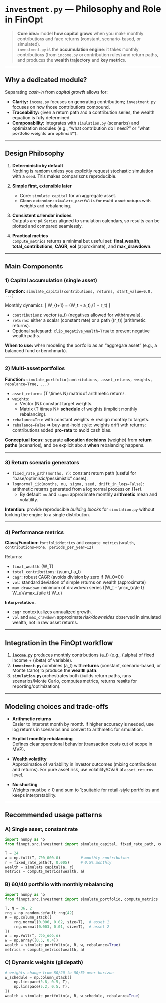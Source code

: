 # `investment.py` — Philosophy and Role in FinOpt

> **Core idea:** model **how capital grows** when you make monthly contributions and face returns (constant, scenario-based, or simulated).  
> `investment.py` is the **accumulation engine**: it takes monthly contributions (from `income.py` or contribution rules) and return paths, and produces the **wealth trajectory** and **key metrics**.

---

## Why a dedicated module?

Separating *cash-in* from *capital growth* allows for:
- **Clarity:** `income.py` focuses on generating contributions; `investment.py` focuses on how those contributions compound.
- **Traceability:** given a return path and a contribution series, the wealth equation is fully determined.
- **Composability:** integrates with `simulation.py` (scenarios) and optimization modules (e.g., “what contribution do I need?” or “what portfolio weights are optimal?”).

---

## Design Philosophy

1. **Deterministic by default**  
   Nothing is random unless you explicitly request stochastic simulation with a `seed`. This makes comparisons reproducible.

2. **Simple first, extensible later**  
   - Core: `simulate_capital` for an aggregate asset.  
   - Clean extension: `simulate_portfolio` for multi-asset setups with weights and rebalancing.

3. **Consistent calendar indices**  
   Outputs are `pd.Series` aligned to simulation calendars, so results can be plotted and compared seamlessly.

4. **Practical metrics**  
   `compute_metrics` returns a minimal but useful set: **final_wealth**, **total_contributions**, **CAGR**, **vol** (approximate), and **max_drawdown**.

---

## Main Components

### 1) Capital accumulation (single asset)
**Function:** `simulate_capital(contributions, returns, start_value=0.0, ...)`

Monthly dynamics:
\[
W_{t+1} = (W_t + a_t)\,(1 + r_t)
\]
- `contributions`: vector \(a_t\) (negatives allowed for withdrawals).
- `returns`: either a scalar (constant rate) or a path \((r_t)\) (arithmetic returns).
- Optional safeguard: `clip_negative_wealth=True` to prevent negative wealth paths.

**When to use:** when modeling the portfolio as an “aggregate asset” (e.g., a balanced fund or benchmark).

---

### 2) Multi-asset portfolios
**Function:** `simulate_portfolio(contributions, asset_returns, weights, rebalance=True, ...)`

- `asset_returns`: \(T \times N\) matrix of arithmetic returns.
- `weights`:
  - Vector \(N\): constant target weights.  
  - Matrix \(T \times N\): **schedule** of weights (implicit monthly rebalancing).
- `rebalance=True` with constant weights ⇒ realign monthly to targets.  
- `rebalance=False` ⇒ buy-and-hold style: weights drift with returns; contributions added **pro-rata** to avoid cash bias.

**Conceptual focus:** separate **allocation decisions** (weights) from **return paths** (scenarios), and be explicit about **when** rebalancing happens.

---

### 3) Return scenario generators
- `fixed_rate_path(months, r)`: constant return path (useful for “base/optimistic/pessimistic” cases).
- `lognormal_iid(months, mu, sigma, seed, drift_in_logs=False)`: arithmetic returns generated from a lognormal process on \(1+r\).  
  - By default, `mu` and `sigma` approximate monthly **arithmetic** mean and volatility.

**Intention:** provide reproducible *building blocks* for `simulation.py` without locking the engine to a single distribution.

---

### 4) Performance metrics
**Class/Function:** `PortfolioMetrics` and `compute_metrics(wealth, contributions=None, periods_per_year=12)`

Returns:
- `final_wealth`: \(W_T\)  
- `total_contributions`: \(\sum_t a_t\)  
- `cagr`: robust CAGR (avoids division by zero if \(W_0=0\))  
- `vol`: standard deviation of simple returns on wealth (approximate)  
- `max_drawdown`: minimum of drawdown series \((W_t - \max_{u\le t} W_u)/\max_{u\le t} W_u\)

**Interpretation:**  
- `cagr` contextualizes annualized growth.  
- `vol` and `max_drawdown` approximate *risk/downsides* observed in simulated wealth, not in raw asset returns.

---

## Integration in the FinOpt workflow

1. **`income.py`** produces monthly contributions \(a_t\) (e.g., \(\alpha\) of fixed income + \(\beta\) of variable).  
2. **`investment.py`** combines \(a_t\) with **returns** (constant, scenario-based, or Monte Carlo) to produce the **wealth path**.  
3. **`simulation.py`** orchestrates both (builds return paths, runs scenarios/Monte Carlo, computes metrics, returns results for reporting/optimization).

---

## Modeling choices and trade-offs

- **Arithmetic returns**  
  Easier to interpret month by month. If higher accuracy is needed, use log returns in scenarios and convert to arithmetic for simulation.

- **Explicit monthly rebalancing**  
  Defines clear operational behavior (transaction costs out of scope in MVP).  

- **Wealth volatility**  
  Approximation of variability in investor outcomes (mixing contributions and returns). For pure asset risk, use volatility/CVaR at `asset_returns` level.

- **No shorting**  
  Weights must be ≥ 0 and sum to 1; suitable for retail-style portfolios and keeps interpretability.

---

## Recommended usage patterns

### A) Single asset, constant rate
```python
import numpy as np
from finopt.src.investment import simulate_capital, fixed_rate_path, compute_metrics

T = 24
a = np.full(T, 700_000.0)         # monthly contribution
r = fixed_rate_path(T, 0.005)     # 0.5% monthly
wealth = simulate_capital(a, r)
metrics = compute_metrics(wealth, a)
```
### B) 60/40 portfolio with monthly rebalancing
```python
import numpy as np
from finopt.src.investment import simulate_portfolio, compute_metrics

T, N = 36, 2
rng = np.random.default_rng(42)
R = np.column_stack([
    rng.normal(0.006, 0.02, size=T),  # asset 1
    rng.normal(0.003, 0.01, size=T),  # asset 2
])
a = np.full(T, 700_000.0)
w = np.array([0.6, 0.4])
wealth = simulate_portfolio(a, R, w, rebalance=True)
metrics = compute_metrics(wealth, a)
```
### C) Dynamic weights (glidepath)
```python
# weights change from 80/20 to 50/50 over horizon
w_schedule = np.column_stack([
    np.linspace(0.8, 0.5, T),
    np.linspace(0.2, 0.5, T),
])
wealth = simulate_portfolio(a, R, w_schedule, rebalance=True)
```